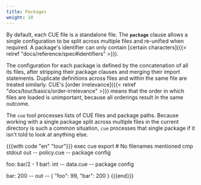 ```yaml
---
title: Packages
weight: 10
---
```


By default, each CUE file is a standalone file.
The **`package`** clause allows a single configuration to be split across
multiple files and re-unified when required.
A package's identifier can only contain
[certain characters]({{< relref "docs/reference/spec#identifiers" >}}).

The configuration for each package is defined by the concatenation of all its files,
after stripping their package clauses and merging their import statements.
Duplicate definitions across files and within the same file are treated similarly.
CUE's
[order irrelevance]({{< relref "docs/tour/basics/order-irrelevance" >}})
means that the order in which files are loaded is unimportant,
because all orderings result in the same outcome.

The `cue` tool processes lists of CUE files and package paths.
Because working with a single package split across multiple files in the
current directory is such a common situation,
`cue` processes that single package if it isn't told to look at anything else.

{{{with code "en" "tour"}}}
exec cue export # No filenames mentioned
cmp stdout out
-- policy.cue --
package config

foo:  bar/2 - 1
bar!: int
-- data.cue --
package config

bar: 200
-- out --
{
    "foo": 99,
    "bar": 200
}
{{{end}}}
